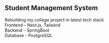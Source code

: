 ## Student Management System

Rebuilding my college project in latest tech stack  
Frontend - Next.js, Tailwind  
Backend - SpringBoot  
Database - PostgreSQL
